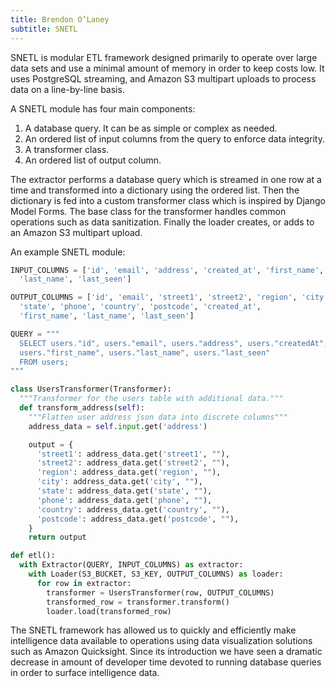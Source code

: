 ```yaml
---
title: Brendon O’Laney
subtitle: SNETL
---
```


SNETL is modular ETL framework designed primarily to operate over large data
sets and use a minimal amount of memory in order to keep costs low. It uses
PostgreSQL streaming, and Amazon S3 multipart uploads to process data on a
line-by-line basis.

A SNETL module has four main components:

1. A database query. It can be as simple or complex as needed.
2. An ordered list of input columns from the query to enforce data integrity.
3. A transformer class.
4. An ordered list of output column.

The extractor performs a database query which is streamed in one row at a time
and transformed into a dictionary using the ordered list. Then the dictionary is
fed into a custom transformer class which is inspired by Django Model Forms. The
base class for the transformer handles common operations such as data
sanitization. Finally the loader creates, or adds to an Amazon S3 multipart
upload.

An example SNETL module:

```python
INPUT_COLUMNS = ['id', 'email', 'address', 'created_at', 'first_name',
  'last_name', 'last_seen']

OUTPUT_COLUMNS = ['id', 'email', 'street1', 'street2', 'region', 'city',
  'state', 'phone', 'country', 'postcode', 'created_at',
  'first_name', 'last_name', 'last_seen']

QUERY = """
  SELECT users."id", users."email", users."address", users."createdAt",
  users."first_name", users."last_name", users."last_seen"
  FROM users;
"""

class UsersTransformer(Transformer):
  """Transformer for the users table with additional data."""
  def transform_address(self):
    """Flatten user address json data into discrete columns"""
    address_data = self.input.get('address')

    output = {
      'street1': address_data.get('street1', ""),
      'street2': address_data.get('street2', ""),
      'region': address_data.get('region', ""),
      'city': address_data.get('city', ""),
      'state': address_data.get('state', ""),
      'phone': address_data.get('phone', ""),
      'country': address_data.get('country', ""),
      'postcode': address_data.get('postcode', ""),
    }
    return output

def etl():
  with Extractor(QUERY, INPUT_COLUMNS) as extractor:
    with Loader(S3_BUCKET, S3_KEY, OUTPUT_COLUMNS) as loader:
      for row in extractor:
        transformer = UsersTransformer(row, OUTPUT_COLUMNS)
        transformed_row = transformer.transform()
        loader.load(transformed_row)
```

The SNETL framework has allowed us to quickly and efficiently make intelligence
data available to operations using data visualization solutions such as Amazon
Quicksight. Since its introduction we have seen a dramatic decrease in amount of
developer time devoted to running database queries in order to surface
intelligence data.

